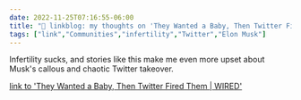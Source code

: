 ```yaml
---
date: 2022-11-25T07:16:55-06:00
title: "🔗 linkblog: my thoughts on 'They Wanted a Baby, Then Twitter Fired Them | WIRED'"
tags: ["link","Communities","infertility","Twitter","Elon Musk"]
---
```

Infertility sucks, and stories like this make me even more upset about Musk's callous and chaotic Twitter takeover.   
 

[link to 'They Wanted a Baby, Then Twitter Fired Them | WIRED'](https://www.wired.com/story/twitter-layoffs-health-benefits-ivf/)
